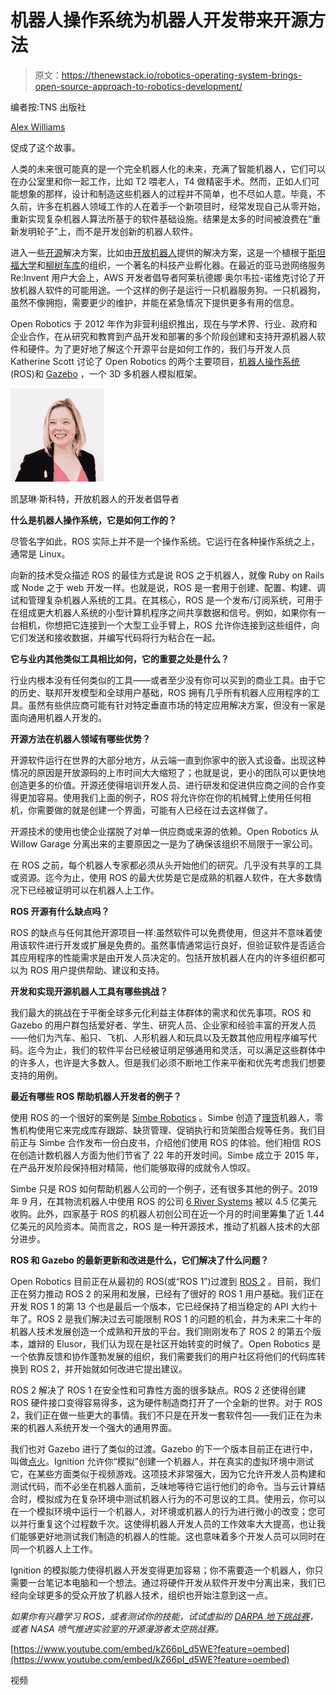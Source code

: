# 机器人操作系统为机器人开发带来开源方法

> 原文：<https://thenewstack.io/robotics-operating-system-brings-open-source-approach-to-robotics-development/>

编者按:TNS 出版社

[Alex Williams](https://thenewstack.io/author/alex/)

促成了这个故事。

人类的未来很可能真的是一个完全机器人化的未来，充满了智能机器人，它们可以在办公室里和你一起工作，比如 T2 喂老人，T4 做精密手术。然而，正如人们可能想象的那样，设计和制造这些机器人的过程并不简单，也不尽如人意。毕竟，不久前，许多在机器人领域工作的人在着手一个新项目时，经常发现自己从零开始，重新实现复杂机器人算法所基于的软件基础设施。结果是太多的时间被浪费在“重新发明轮子”上，而不是开发创新的机器人软件。

进入一些[开源](/tag/open-source/)解决方案，比如由[开放机器人](https://www.openrobotics.org/)提供的解决方案，这是一个植根于[斯坦福大学](https://www.stanford.edu/)和[柳树车库](https://en.wikipedia.org/wiki/Willow_Garage)的组织，一个著名的科技产业孵化器。在最近的亚马逊网络服务 Re:Invent 用户大会上，AWS 开发者倡导者阿莱杭德娜·奥尔韦拉-诺维克讨论了开放机器人软件的可能用途。一个这样的例子是运行一只机器服务狗。一只机器狗，虽然不像拥抱，需要更少的维护，并能在紧急情况下提供更多有用的信息。

Open Robotics 于 2012 年作为非营利组织推出，现在与学术界、行业、政府和企业合作，在从研究和教育到产品开发和部署的多个阶段创建和支持开源机器人软件和硬件。为了更好地了解这个开源平台是如何工作的，我们与开发人员 Katherine Scott 讨论了 Open Robotics 的两个主要项目，[机器人操作系统](https://www.ros.org/) (ROS)和 [Gazebo](http://gazebosim.org/) ，一个 3D 多机器人模拟框架。

![](img/626d622805373201aea54c4a9d0df123.png)

凯瑟琳·斯科特，开放机器人的开发者倡导者

**什么是机器人操作系统，它是如何工作的？**

尽管名字如此，ROS 实际上并不是一个操作系统。它运行在各种操作系统之上，通常是 Linux。

向新的技术受众描述 ROS 的最佳方式是说 ROS 之于机器人，就像 Ruby on Rails 或 Node 之于 web 开发一样。也就是说，ROS 是一套用于创建、配置、构建、调试和管理复杂机器人系统的工具。在其核心，ROS 是一个发布/订阅系统，可用于在组成更大机器人系统的小型计算机程序之间共享数据和信号。例如，如果你有一台相机，你想把它连接到一个大型工业手臂上，ROS 允许你连接到这些组件，向它们发送和接收数据，并编写代码将行为粘合在一起。

**它与业内其他类似工具相比如何，它的重要之处是什么？**

行业内根本没有任何类似的工具——或者至少没有你可以买到的商业工具。由于它的历史、联邦开发模型和全球用户基础，ROS 拥有几乎所有机器人应用程序的工具。虽然有些供应商可能有针对特定垂直市场的特定应用解决方案，但没有一家是面向通用机器人开发的。

**开源方法在机器人领域有哪些优势？**

开源软件运行在世界的大部分地方，从云端一直到你家中的嵌入式设备。出现这种情况的原因是开放源码的上市时间大大缩短了；也就是说，更小的团队可以更快地创造更多的价值。开源还使得培训开发人员、进行研发和促进供应商之间的合作变得更加容易。使用我们上面的例子，ROS 将允许你在你的机械臂上使用任何相机，你需要做的就是创建一个界面，可能有人已经在过去这样做了。

开源技术的使用也使企业摆脱了对单一供应商或来源的依赖。Open Robotics 从 Willow Garage 分离出来的主要原因之一是为了确保该组织不局限于一家公司。

在 ROS 之前，每个机器人专家都必须从头开始他们的研究。几乎没有共享的工具或资源。迄今为止，使用 ROS 的最大优势是它是成熟的机器人软件，在大多数情况下已经被证明可以在机器人上工作。

**ROS 开源有什么缺点吗？**

ROS 的缺点与任何其他开源项目一样:虽然软件可以免费使用，但这并不意味着使用该软件进行开发或扩展是免费的。虽然事情通常运行良好，但验证软件是否适合其应用程序的性能需求是由开发人员决定的。包括开放机器人在内的许多组织都可以为 ROS 用户提供帮助、建议和支持。

**开发和实现开源机器人工具有哪些挑战？**

我们最大的挑战在于平衡全球多元化利益主体群体的需求和优先事项。ROS 和 Gazebo 的用户群包括爱好者、学生、研究人员、企业家和经验丰富的开发人员——他们为汽车、船只、飞机、人形机器人和玩具以及无数其他应用程序编写代码。迄今为止，我们的软件平台已经被证明足够通用和灵活，可以满足这些群体中的许多人，也许是大多数人。但是我们必须不断地工作来平衡和优先考虑我们想要支持的用例。

**最近有哪些 ROS 帮助机器人开发者的例子？**

使用 ROS 的一个很好的案例是 [Simbe Robotics](https://www.simberobotics.com/) 。Simbe 创造了[理货](https://www.simberobotics.com/platform/tally/)机器人，零售机构使用它来完成库存跟踪、缺货管理、促销执行和货架图合规等任务。我们目前正与 Simbe 合作发布一份白皮书，介绍他们使用 ROS 的体验。他们相信 ROS 在创造计数机器人方面为他们节省了 22 年的开发时间。Simbe 成立于 2015 年，在产品开发阶段保持相对精简，他们能够取得的成就令人惊叹。

Simbe 只是 ROS 如何帮助机器人公司的一个例子，还有很多其他的例子。2019 年 9 月，在其物流机器人中使用 ROS 的公司 [6 River Systems](https://6river.com/) 被以 4.5 亿美元收购。此外，四家基于 ROS 的机器人初创公司在近一个月的时间里筹集了近 1.44 亿美元的风险资本。简而言之，ROS 是一种开源技术，推动了机器人技术的大部分进步。

**ROS 和 Gazebo 的最新更新和改进是什么，它们解决了什么问题？**

Open Robotics 目前正在从最初的 ROS(或“ROS 1”)过渡到 [ROS 2](https://index.ros.org/doc/ros2/) 。目前，我们正在努力推动 ROS 2 的采用和发展，已经有了很好的 ROS 1 用户基础。我们正在开发 ROS 1 的第 13 个也是最后一个版本，它已经保持了相当稳定的 API 大约十年了。ROS 2 是我们解决过去可能限制 ROS 1 的问题的机会，并为未来二十年的机器人技术发展创造一个成熟和开放的平台。我们刚刚发布了 ROS 2 的第五个版本，雄辩的 Elusor，我们认为现在是社区开始转变的时候了。Open Robotics 是一个依靠反馈和协作蓬勃发展的组织，我们需要我们的用户社区将他们的代码库转换到 ROS 2，并开始就如何改进它提出建议。

ROS 2 解决了 ROS 1 在安全性和可靠性方面的很多缺点。ROS 2 还使得创建 ROS 硬件接口变得容易得多，这为硬件制造商打开了一个全新的世界。对于 ROS 2，我们正在做一些更大的事情。我们不只是在开发一套软件包——我们正在为未来的机器人系统开发一个强大的通用界面。

我们也对 Gazebo 进行了类似的过渡。Gazebo 的下一个版本目前正在进行中，叫做[点火](https://ignitionrobotics.org/)。Ignition 允许你“模拟”创建一个机器人，并在真实的虚拟环境中测试它，在某些方面类似于视频游戏。这项技术非常强大，因为它允许开发人员构建和测试代码，而不必坐在机器人面前，乏味地等待它运行他们的命令。当与云计算结合时，模拟成为在复杂环境中测试机器人行为的不可思议的工具。使用云，你可以在一个模拟环境中运行一个机器人，对环境或机器人的行为进行微小的改变；您可以并行重复这个过程数千次。这使得机器人开发人员的工作效率大大提高，也让我们能够更好地测试我们制造的机器人的性能。这也意味着多个开发人员可以同时在同一个机器人上工作。

Ignition 的模拟能力使得机器人开发变得更加容易；你不需要造一个机器人，你只需要一台笔记本电脑和一个想法。通过将硬件开发从软件开发中分离出来，我们已经向全球更多的受众开放了机器人技术，组织也开始注意到这一点。

*如果你有兴趣学习 ROS，或者测试你的技能，试试虚拟的 [DARPA 地下挑战赛](https://www.subtchallenge.com/)，或者 NASA 喷气推进实验室的开源漫游者太空挑战赛。*

[https://www.youtube.com/embed/kZ66pI_d5WE?feature=oembed](https://www.youtube.com/embed/kZ66pI_d5WE?feature=oembed)

视频

<svg xmlns:xlink="http://www.w3.org/1999/xlink" viewBox="0 0 68 31" version="1.1"><title>Group</title> <desc>Created with Sketch.</desc></svg>